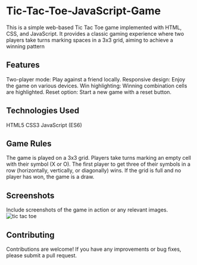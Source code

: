 # Tic-Tac-Toe-JavaScript-Game
This is a simple web-based Tic Tac Toe game implemented with HTML, CSS, and JavaScript.
It provides a classic gaming experience where two players take turns marking spaces in a 3x3 grid, aiming to achieve a winning pattern
## Features
Two-player mode: Play against a friend locally.
Responsive design: Enjoy the game on various devices.
Win highlighting: Winning combination cells are highlighted.
Reset option: Start a new game with a reset button.
## Technologies Used
HTML5
CSS3
JavaScript (ES6)

## Game Rules
The game is played on a 3x3 grid.
Players take turns marking an empty cell with their symbol (X or O).
The first player to get three of their symbols in a row (horizontally, vertically, or diagonally) wins.
If the grid is full and no player has won, the game is a draw.
## Screenshots
Include screenshots of the game in action or any relevant images.
![tic tac toe](https://github.com/Abdull121/Tic-Tac-Toe-JavaScript-Game/assets/93944428/f5062af3-2eed-45fb-baf1-f0d762a10365)

## Contributing
Contributions are welcome! If you have any improvements or bug fixes, please submit a pull request.


